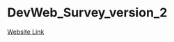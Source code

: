 # DevWeb_Survey_version_2

<a href='https://wcarl12.github.io/DevWeb_Survey_version_2/'>Website Link</a>
